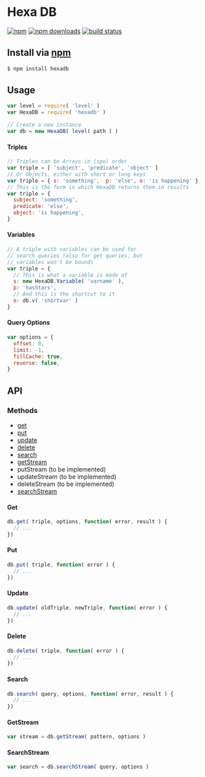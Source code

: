 # Hexa DB
[![npm](http://img.shields.io/npm/v/hexadb.svg?style=flat)](https://npmjs.org/hexadb)
[![npm downloads](http://img.shields.io/npm/dm/hexadb.svg?style=flat)](https://npmjs.org/hexadb)
[![build status](http://img.shields.io/travis/jhermsmeier/node-hexadb.svg?style=flat)](https://travis-ci.org/jhermsmeier/node-hexadb)

## Install via [npm](https://npmjs.org)

```sh
$ npm install hexadb
```

## Usage

```js
var level = require( 'level' )
var HexaDB = require( 'hexadb' )
```

```js
// Create a new instance
var db = new HexaDB( level( path ) )
```

#### Triples

```js
// Triples can be Arrays in (spo) order
var triple = [ 'subject', 'predicate', 'object' ]
// Or Objects, either with short or long keys
var triple = { s: 'something',  p: 'else', o: 'is happening' }
// This is the form in which HexaDB returns them in results
var triple = {
  subject: 'something',
  predicate: 'else',
  object: 'is happening',
}
```

#### Variables

```js
// A triple with variables can be used for
// search queries (also for get queries, but
// variables won't be bound)
var triple = {
  // This is what a variable is made of
  s: new HexaDB.Variable( 'varname' ),
  p: 'hasStars',
  // And this is the shortcut to it
  o: db.v( 'shortvar' )
}
```

#### Query Options

```js
var options = {
  offset: 0,
  limit: -1,
  fillCache: true,
  reverse: false,
}
```

## API

### Methods

- [get](#get)
- [put](#put)
- [update](#update)
- [delete](#delete)
- [search](#search)
- [getStream](#getstream)
- putStream (to be implemented)
- updateStream (to be implemented)
- deleteStream (to be implemented)
- [searchStream](#searchstream)

#### Get

```js
db.get( triple, options, function( error, result ) {
  // ...
})
```

#### Put

```js
db.put( triple, function( error ) {
  // ...
})
```

#### Update

```js
db.update( oldTriple, newTriple, function( error ) {
  // ...
})
```

#### Delete

```js
db.delete( triple, function( error ) {
  // ...
})
```

#### Search

```js
db.search( query, options, function( error, result ) {
  // ...
})
```

#### GetStream

```js
var stream = db.getStream( pattern, options )
```

#### SearchStream

```js
var search = db.searchStream( query, options )
```
